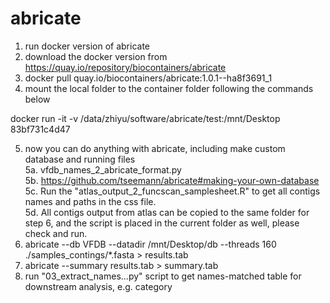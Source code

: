 # abricate
1. run docker version of abricate  
2. download the docker version from https://quay.io/repository/biocontainers/abricate  
3. docker pull quay.io/biocontainers/abricate:1.0.1--ha8f3691_1  
4. mount the local folder to the container folder following the commands below  

docker run -it -v /data/zhiyu/software/abricate/test:/mnt/Desktop 83bf731c4d47  

5. now you can do anything with abricate, including make custom database and running files  
5a. vfdb_names_2_abricate_format.py  
5b. https://github.com/tseemann/abricate#making-your-own-database  
5c. Run the "atlas_output_2_funcscan_samplesheet.R" to get all contigs names and paths in the css file.  
5d. All contigs output from atlas can be copied to the same folder for step 6, and the script is placed in the current folder as well, please check and run.  
6. abricate --db VFDB --datadir /mnt/Desktop/db --threads 160 ./samples_contings/*.fasta > results.tab  
7. abricate --summary results.tab > summary.tab  
8. run "03_extract_names...py" script to get names-matched table for downstream analysis, e.g. category  
